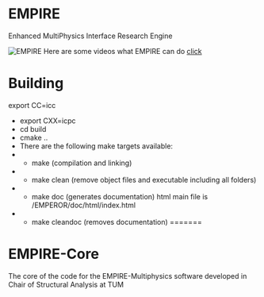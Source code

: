 # EMPIRE
Enhanced MultiPhysics Interface Research Engine

![EMPIRE](http://sicklinger.com/images/EMPIRE_01.png)
Here are some videos what EMPIRE can do [click](https://www.youtube.com/playlist?list=PLP0vhtqQDRm5o2_bSJzSAJ6HdDc-6k0Kl)

# Building
export CC=icc
 *  export CXX=icpc
 *  cd build
 *  cmake ..
 * There are the following make targets available:
 * - make (compilation and linking)
 * - make clean (remove object files and executable including all folders)
 * - make doc (generates documentation) html main file is  /EMPEROR/doc/html/index.html
 * - make cleandoc (removes documentation)
=======

# EMPIRE-Core
The core of the code for the EMPIRE-Multiphysics software developed in Chair of Structural Analysis at TUM
